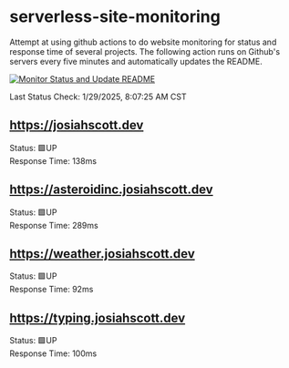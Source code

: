# serverless-site-monitoring
Attempt at using github actions to do website monitoring for status and response time of several projects. The following action runs on Github's servers every five minutes and automatically updates the README.  

[![Monitor Status and Update README](https://github.com/JosiahSco/serverless-site-monitoring/actions/workflows/monitor.yaml/badge.svg)](https://github.com/JosiahSco/serverless-site-monitoring/actions/workflows/monitor.yaml)

Last Status Check: 1/29/2025, 8:07:25 AM CST

## https://josiahscott.dev
Status: 🟩UP  
Response Time: 138ms

## https://asteroidinc.josiahscott.dev
Status: 🟩UP  
Response Time: 289ms

## https://weather.josiahscott.dev
Status: 🟩UP  
Response Time: 92ms

## https://typing.josiahscott.dev
Status: 🟩UP  
Response Time: 100ms

